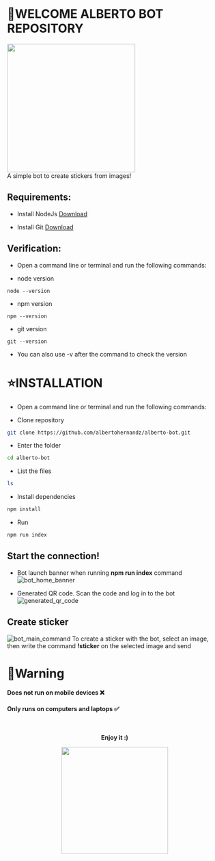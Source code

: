 # 💫WELCOME ALBERTO BOT REPOSITORY
<img align="center" style="width: 300px;" src="https://github.com/albertohernandz/alberto-bot/assets/154773528/3fe1f5f4-8ddb-4f1c-bda6-cbd3188ccda1"/>
<br>
A simple bot to create stickers from images!

## Requirements:
- Install NodeJs
[Download](https://nodejs.org/en "Download")

- Install Git
[Download](https://git-scm.com/ "Download")

## Verification:
- Open a command line or terminal and run the following commands:

- node version
```
node --version
```

- npm version
```
npm --version
```

- git version
```
git --version
```

- You can also use -v after the command to check the version

# ⭐INSTALLATION
- Open a command line or terminal and run the following commands:

- Clone repository
```sh
git clone https://github.com/albertohernandz/alberto-bot.git
```

- Enter the folder
```sh
cd alberto-bot
```

- List the files
```sh
ls
```

- Install dependencies
```sh
npm install
```

- Run
```sh
npm run index
```

## Start the connection!

- Bot launch banner when running <b>npm run index</b> command
![bot_home_banner](https://github.com/albertohernandz/alberto-bot/assets/154773528/ec6dadef-38b5-4546-b75a-96dde519de76)

- Generated QR code. Scan the code and log in to the bot
![generated_qr_code](https://github.com/albertohernandz/alberto-bot/assets/154773528/ba23e7ff-152f-42a8-9ec7-ff7953be18a0)

## Create sticker
![bot_main_command](https://github.com/albertohernandz/alberto-bot/assets/154773528/e9e3f933-6c3f-4edd-8ad7-38dab720918f)
To create a sticker with the bot, select an image, then write the command <b>!sticker</b> on the selected image and send

# 🚦Warning
#### Does not run on mobile devices ❌
#### Only runs on computers and laptops ✅
<br>
<p align="center"><b>Enjoy it :)</b></p>
<p align="center">
<img style="width: 250px;" src="https://images-wixmp-ed30a86b8c4ca887773594c2.wixmp.com/f/937dc959-8701-4bf0-9524-2148d092d618/db2sy2k-60618c80-9ac4-4e48-8f6b-6c5e7eda1ff4.gif?token=eyJ0eXAiOiJKV1QiLCJhbGciOiJIUzI1NiJ9.eyJzdWIiOiJ1cm46YXBwOjdlMGQxODg5ODIyNjQzNzNhNWYwZDQxNWVhMGQyNmUwIiwiaXNzIjoidXJuOmFwcDo3ZTBkMTg4OTgyMjY0MzczYTVmMGQ0MTVlYTBkMjZlMCIsIm9iaiI6W1t7InBhdGgiOiJcL2ZcLzkzN2RjOTU5LTg3MDEtNGJmMC05NTI0LTIxNDhkMDkyZDYxOFwvZGIyc3kyay02MDYxOGM4MC05YWM0LTRlNDgtOGY2Yi02YzVlN2VkYTFmZjQuZ2lmIn1dXSwiYXVkIjpbInVybjpzZXJ2aWNlOmZpbGUuZG93bmxvYWQiXX0.Fh81j1Cd2a1QOkgeGawBZjAGF_g5srFoRJkk4j-QbJA">
</p>
